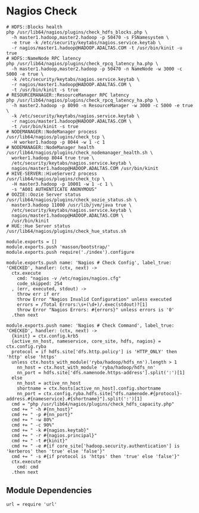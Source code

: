 
# Nagios Check

```
# HDFS::Blocks health
php /usr/lib64/nagios/plugins/check_hdfs_blocks.php \
  -h master1.hadoop,master2.hadoop -p 50470 -s FSNamesystem \
  -e true -k /etc/security/keytabs/nagios.service.keytab \
  -r nagios/master1.hadoop@HADOOP.ADALTAS.COM -t /usr/bin/kinit -u true
# HDFS::NameNode RPC latency
php /usr/lib64/nagios/plugins/check_rpcq_latency_ha.php \
  -h master1.hadoop,master2.hadoop -p 50470 -n NameNode -w 3000 -c 5000 -e true \
  -k /etc/security/keytabs/nagios.service.keytab \
  -r nagios/master1.hadoop@HADOOP.ADALTAS.COM \
  -t /usr/bin/kinit -s true
# RESOURCEMANAGER::ResourceManager RPC latency
php /usr/lib64/nagios/plugins/check_rpcq_latency_ha.php \
  -h master2.hadoop -p 8090 -n ResourceManager -w 3000 -c 5000 -e true \
  -k /etc/security/keytabs/nagios.service.keytab \
  -r nagios/master1.hadoop@HADOOP.ADALTAS.COM \
  -t /usr/bin/kinit -s true
# NODEMANAGER::NodeManager process
/usr/lib64/nagios/plugins/check_tcp \
  -H worker1.hadoop -p 8044 -w 1 -c 1
# NODEMANAGER::NodeManager health
/usr/lib64/nagios/plugins/check_nodemanager_health.sh \
  worker1.hadoop 8044 true true \
  /etc/security/keytabs/nagios.service.keytab \
  nagios/master1.hadoop@HADOOP.ADALTAS.COM /usr/bin/kinit
# HIVE-SERVER::HiveServer2 process
/usr/lib64/nagios/plugins/check_tcp \
  -H master3.hadoop -p 10001 -w 1 -c 1 \
  -s "A001 AUTHENTICATE ANONYMOUS"
# OOZIE::Oozie Server status
/usr/lib64/nagios/plugins/check_oozie_status.sh \
  master3.hadoop 11000 /usr/lib/jvm/java true \
  /etc/security/keytabs/nagios.service.keytab \
  nagios/master1.hadoop@HADOOP.ADALTAS.COM \
  /usr/bin/kinit
# HUE::Hue Server status
/usr/lib64/nagios/plugins/check_hue_status.sh
```

    module.exports = []
    module.exports.push 'masson/bootstrap/'
    module.exports.push require('./index').configure

    module.exports.push name: 'Nagios # Check Config', label_true: 'CHECKED', handler: (ctx, next) ->
      ctx.execute
        cmd: "nagios -v /etc/nagios/nagios.cfg"
        code_skipped: 254
      , (err, executed, stdout) ->
        throw err if err
        throw Error "Nagios Invalid Configuration" unless executed
        errors = /Total Errors:\s+(\d+)/.exec(stdout)?[1]
        throw Error "Nagios Errors: #{errors}" unless errors is '0'
      .then next

    module.exports.push name: 'Nagios # Check Command', label_true: 'CHECKED', handler: (ctx, next) ->
      {kinit} = ctx.config.krb5
      {active_nn_host, nameservice, core_site, hdfs, nagios} = ctx.config.ryba
      protocol = if hdfs.site['dfs.http.policy'] is 'HTTP_ONLY' then 'http' else 'https'
      unless ctx.hosts_with_module('ryba/hadoop/hdfs_nn').length > 1
        nn_host = ctx.host_with_module 'ryba/hadoop/hdfs_nn'
        nn_port = hdfs.site['dfs.namenode.https-address'].split(':')[1]
      else
        nn_host = active_nn_host
        shortname = ctx.hosts[active_nn_host].config.shortname
        nn_port = ctx.config.ryba.hdfs.site["dfs.namenode.#{protocol}-address.#{nameservice}.#{shortname}"].split(':')[1]
      cmd = "php /usr/lib64/nagios/plugins/check_hdfs_capacity.php"
      cmd += " -h #{nn_host}"
      cmd += " -p #{nn_port}"
      cmd += " -w 80%"
      cmd += " -c 90%"
      cmd += " -k #{nagios.keytab}"
      cmd += " -r #{nagios.principal}"
      cmd += " -t #{kinit}"
      cmd += " -e #{if core_site['hadoop.security.authentication'] is 'kerberos' then 'true' else 'false'}"
      cmd += " -s #{if protocol is 'https' then 'true' else 'false'}"
      ctx.execute
        cmd: cmd
      .then next

## Module Dependencies

    url = require 'url'


